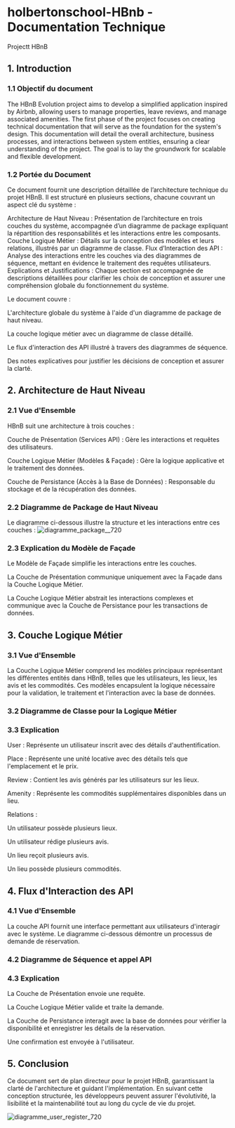 # holbertonschool-HBnb - Documentation Technique
Projectt HBnB
## 1. Introduction
### 1.1 Objectif du document

The HBnB Evolution project aims to develop a simplified application inspired by Airbnb, allowing users to manage properties, leave reviews, and manage associated amenities. The first phase of the project focuses on creating technical documentation that will serve as the foundation for the system's design. This documentation will detail the overall architecture, business processes, and interactions between system entities, ensuring a clear understanding of the project. The goal is to lay the groundwork for scalable and flexible development.

### 1.2 Portée du Document

Ce document fournit une description détaillée de l’architecture technique du projet HBnB. Il est structuré en plusieurs sections, chacune couvrant un aspect clé du système :

Architecture de Haut Niveau : Présentation de l’architecture en trois couches du système, accompagnée d’un diagramme de package expliquant la répartition des responsabilités et les interactions entre les composants.
Couche Logique Métier : Détails sur la conception des modèles et leurs relations, illustrés par un diagramme de classe.
Flux d’Interaction des API : Analyse des interactions entre les couches via des diagrammes de séquence, mettant en évidence le traitement des requêtes utilisateurs.
Explications et Justifications : Chaque section est accompagnée de descriptions détaillées pour clarifier les choix de conception et assurer une compréhension globale du fonctionnement du système.

Le document couvre :

L'architecture globale du système à l'aide d'un diagramme de package de haut niveau.

La couche logique métier avec un diagramme de classe détaillé.

Le flux d'interaction des API illustré à travers des diagrammes de séquence.

Des notes explicatives pour justifier les décisions de conception et assurer la clarté.

## 2. Architecture de Haut Niveau

### 2.1 Vue d'Ensemble

HBnB suit une architecture à trois couches :

Couche de Présentation (Services API) : Gère les interactions et requêtes des utilisateurs.

Couche Logique Métier (Modèles & Façade) : Gère la logique applicative et le traitement des données.

Couche de Persistance (Accès à la Base de Données) : Responsable du stockage et de la récupération des données.

### 2.2 Diagramme de Package de Haut Niveau

Le diagramme ci-dessous illustre la structure et les interactions entre ces couches :
![diagramme_package__720](https://github.com/user-attachments/assets/ae639521-ec0a-49d4-b84f-2c4e5bb07c0b)

### 2.3 Explication du Modèle de Façade

Le Modèle de Façade simplifie les interactions entre les couches.

La Couche de Présentation communique uniquement avec la Façade dans la Couche Logique Métier.

La Couche Logique Métier abstrait les interactions complexes et communique avec la Couche de Persistance pour les transactions de données.

## 3. Couche Logique Métier

### 3.1 Vue d'Ensemble

La Couche Logique Métier comprend les modèles principaux représentant les différentes entités dans HBnB, telles que les utilisateurs, les lieux, les avis et les commodités. Ces modèles encapsulent la logique nécessaire pour la validation, le traitement et l'interaction avec la base de données.

### 3.2 Diagramme de Classe pour la Logique Métier

### 3.3 Explication

User : Représente un utilisateur inscrit avec des détails d'authentification.

Place : Représente une unité locative avec des détails tels que l'emplacement et le prix.

Review : Contient les avis générés par les utilisateurs sur les lieux.

Amenity : Représente les commodités supplémentaires disponibles dans un lieu.

Relations :

Un utilisateur possède plusieurs lieux.

Un utilisateur rédige plusieurs avis.

Un lieu reçoit plusieurs avis.

Un lieu possède plusieurs commodités.

## 4. Flux d'Interaction des API

### 4.1 Vue d'Ensemble

La couche API fournit une interface permettant aux utilisateurs d'interagir avec le système. Le diagramme ci-dessous démontre un processus de demande de réservation.

### 4.2 Diagramme de Séquence et appel API

### 4.3 Explication

La Couche de Présentation envoie une requête.

La Couche Logique Métier valide et traite la demande.

La Couche de Persistance interagit avec la base de données pour vérifier la disponibilité et enregistrer les détails de la réservation.

Une confirmation est envoyée à l'utilisateur.
## 5. Conclusion

Ce document sert de plan directeur pour le projet HBnB, garantissant la clarté de l'architecture et guidant l'implémentation. En suivant cette conception structurée, les développeurs peuvent assurer l'évolutivité, la lisibilité et la maintenabilité tout au long du cycle de vie du projet.

![diagramme_user_register_720](https://github.com/user-attachments/assets/04664916-8c48-4e29-b8cb-345140fd771e)
